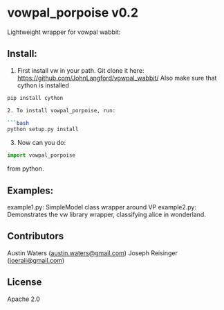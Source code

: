 # vowpal_porpoise v0.2

Lightweight wrapper for vowpal wabbit:

## Install:

1. First install vw in your path. Git clone it here:
https://github.com/JohnLangford/vowpal_wabbit/
Also make sure that cython is installed
```bash
pip install cython

2. To install vowpal_porpoise, run:

```bash
python setup.py install
```

3. Now can you do:

```python
import vowpal_porpoise
```

from python.


## Examples:

example1.py: SimpleModel class wrapper around VP
example2.py: Demonstrates the vw library wrapper, classifying alice in wonderland.


## Contributors

Austin Waters (austin.waters@gmail.com)
Joseph Reisinger (joeraii@gmail.com)

## License

Apache 2.0
